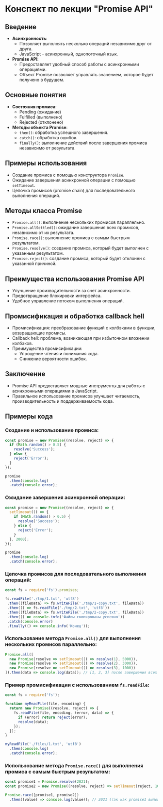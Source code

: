 # Конспект по лекции "Promise API"

## Введение
- **Асинхронность**:
  - Позволяет выполнять несколько операций независимо друг от друга.
  - JavaScript - асинхронный, однопоточный язык.
- **Promise API**:
  - Предоставляет удобный способ работы с асинхронными операциями.
  - Объект Promise позволяет управлять значением, которое будет получено в будущем.

## Основные понятия
- **Состояния промиса**:
  - Pending (ожидание)
  - Fulfilled (выполнено)
  - Rejected (отклонено)
- **Методы объекта Promise**:
  - `then()`: обработка успешного завершения.
  - `catch()`: обработка ошибок.
  - `finally()`: выполнение действий после завершения промиса независимо от результата.

## Примеры использования
- Создание промиса с помощью конструктора `Promise`.
- Ожидание завершения асинхронной операции с помощью `setTimeout`.
- Цепочка промисов (promise chain) для последовательного выполнения операций.

## Методы класса Promise
- `Promise.all()`: выполнение нескольких промисов параллельно.
- `Promise.allSettled()`: ожидание завершения всех промисов, независимо от их результата.
- `Promise.race()`: выполнение промиса с самым быстрым результатом.
- `Promise.resolve()`: создание промиса, который будет выполнен с указанным результатом.
- `Promise.reject()`: создание промиса, который будет отклонен с указанной причиной.

## Преимущества использования Promise API
- Улучшение производительности за счет асинхронности.
- Предотвращение блокировки интерфейса.
- Удобное управление потоком выполнения операций.

## Промисификация и обработка callback hell
- Промисификация: преобразование функций с колбэками в функции, возвращающие промисы.
- Callback hell: проблема, возникающая при избыточном вложении колбэков.
- Преимущества промисификации:
  - Упрощение чтения и понимания кода.
  - Снижение вероятности ошибок.

## Заключение
- Promise API предоставляет мощные инструменты для работы с асинхронными операциями в JavaScript.
- Правильное использование промисов улучшает читаемость, производительность и поддерживаемость кода.

## Примеры кода

### Создание и использование промиса:
```javascript
const promise = new Promise((resolve, reject) => {
  if (Math.random() > 0.5) {
    resolve('Success');
  } else {
    reject('Error');
  }
});

promise
  .then(console.log)
  .catch(console.error);
```

### Ожидание завершения асинхронной операции:
```javascript
const promise = new Promise((resolve, reject) => {
  setTimeout(() => {
    if (Math.random() > 0.5) {
      resolve('Success');
    } else {
      reject('Error');
    }
  }, 2000);
});

promise
  .then(console.log)
  .catch(console.error);
```

### Цепочка промисов для последовательного выполнения операций:
```javascript
const fs = require('fs').promises;

fs.readFile('./tmp/1.txt', 'utf8')
 .then((fileData) => fs.writeFile('./tmp/1-copy.txt', fileData))
 .then(() => fs.readFile('./tmp/2.txt', 'utf8'))
 .then((fileData) => fs.writeFile('./tmp/2-copy.txt', fileData))
 .then(() => console.info('Файлы скопированы успешно'))
 .catch(console.error)
 .finally(() => console.info('Конец'));
```

### Использование метода `Promise.all()` для выполнения нескольких промисов параллельно:
```javascript
Promise.all([
  new Promise(resolve => setTimeout(() => resolve(1), 5000)),
  new Promise(resolve => setTimeout(() => resolve(2), 3000)),
  new Promise(resolve => setTimeout(() => resolve(3), 1000))
]).then(data => console.log(data)); // [1, 2, 3] после завершения всех промисов
```

### Пример промисификации с использованием `fs.readFile`:
```javascript
const fs = require('fs');

function myReadFile(file, encoding) {
  return new Promise((resolve, reject) => {
    fs.readFile(file, encoding, (error, data) => {
      if (error) return reject(error);
      resolve(data);
    });
  });
}

myReadFile('./files/1.txt', 'utf8')
  .then(console.log)
  .catch(console.error);
```

### Использование метода `Promise.race()` для выполнения промиса с самым быстрым результатом:
```javascript
const promise1 = Promise.resolve(2021);
const promise2 = new Promise((resolve, reject) => setTimeout(reject, 1000, 'No!'));

Promise.race([promise1, promise2])
  .then((value) => console.log(value)); // 2021 (так как promise1 выполняется быстрее)
```